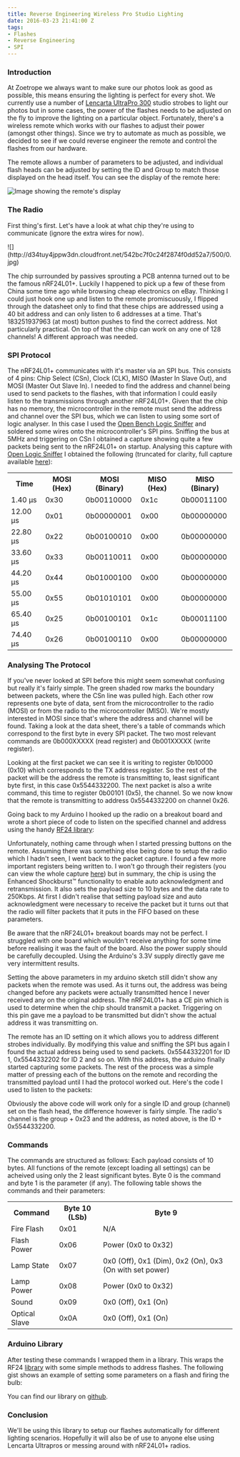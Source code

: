 ```yaml
---
title: Reverse Engineering Wireless Pro Studio Lighting
date: 2016-03-23 21:41:00 Z
tags:
- Flashes
- Reverse Engineering
- SPI
---
```


### Introduction

At Zoetrope we always want to make sure our photos look as good as possible, this means ensuring the lighting is perfect for every shot. We currently use a number of [Lencarta UltraPro 300](http://www.lencarta.com/ultrapro-300-compact-flash-head_99) studio strobes to light our photos but in some cases, the power of the flashes needs to be adjusted on the fly to improve the lighting on a particular object. Fortunately, there's a wireless remote which works with our flashes to adjust their power (amongst other things). Since we try to automate as much as possible, we decided to see if we could reverse engineer the remote and control the flashes from our hardware.

The remote allows a number of parameters to be adjusted, and individual flash heads can be adjusted by setting the ID and Group to match those displayed on the head itself. You can see the display of the remote here:

![Image showing the remote's display](https://i.imgur.com/n7bmlpM.jpg "The display used on the Remote")

### The Radio

First thing's first. Let's have a look at what chip they're using to communicate (ignore the extra wires for now).

<div class="zoetrope">![](http://d34tuy4jppw3dn.cloudfront.net/542bc7f0c24f2874f0dd52a7/500/0.jpg)<script>!function(z,o,e,t,r,o_,p,e_){var a=z.querySelector,f=(p==z.location.protocol?p:o_)+r;if(typeof a=="undefined")return;var l,c,j=z.getElementsByTagName(o)[0];if(!z.getElementById(t)){l=z.createElement(o);l.id=t;l.src=f+"/"+e_+"/js/zoe-widget.js";j.parentNode.insertBefore(l,j);c=z.createElement(e);c.rel="stylesheet";c.href=f+"/"+e_+"/css/zoetrope.jquery.min.css";j.parentNode.insertBefore(c,j)}}(document,"script","link","zoetrope-wjs","//s3-eu-west-1.amazonaws.com/zoetrope-alpha","http:","https:","v3")</script></div>

The chip surrounded by passives sprouting a PCB antenna turned out to be the famous nRF24L01+. Luckily I happened to pick up a few of these from China some time ago while browsing cheap electronics on eBay. Thinking I could just hook one up and listen to the remote promiscuously, I flipped through the datasheet only to find that these chips are addressed using a 40 bit address and can only listen to 6 addresses at a time. That's 183251937963 (at most) button pushes to find the correct address. Not particularly practical. On top of that the chip can work on any one of 128 channels! A different approach was needed.

### SPI Protocol

The nRF24L01+ communicates with it's master via an SPI bus. This consists of 4 pins: Chip Select (CSn), Clock (CLK), MISO (Master In Slave Out), and MOSI (Master Out Slave In). I needed to find the address and channel being used to send packets to the flashes, with that information I could easily listen to the transmissions through another nRF24L01+. Given that the chip has no memory, the microcontroller in the remote must send the address and channel over the SPI bus, which we can listen to using some sort of logic analyser. In this case I used the [Open Bench Logic Sniffer](http://dangerousprototypes.com/docs/Open_Bench_Logic_Sniffer) and soldered some wires onto the microcontroller's SPI pins. Sniffing the bus at 5MHz and triggering on CSn I obtained a capture showing quite a few packets being sent to the nRF24L01+ on startup. Analysing this capture with [Open Logic Sniffer](http://dangerousprototypes.com/open-logic-sniffer/) I obtained the following (truncated for clarity, full capture available [here](https://dl.dropboxusercontent.com/u/8513299/Startup_SPI_Capture.pdf)):

<table class="table table-striped">

<tbody>

<tr>

<th>Time</th>

<th>MOSI (Hex)</th>

<th>MOSI (Binary)</th>

<th>MISO (Hex)</th>

<th>MISO (Binary)</th>

</tr>

<tr>

<td>1.40 μs</td>

<td>0x30</td>

<td>0b00110000</td>

<td>0x1c</td>

<td>0b00011100</td>

</tr>

<tr>

<td>12.00 μs</td>

<td>0x01</td>

<td>0b00000001</td>

<td>0x00</td>

<td>0b00000000</td>

</tr>

<tr>

<td>22.80 μs</td>

<td>0x22</td>

<td>0b00100010</td>

<td>0x00</td>

<td>0b00000000</td>

</tr>

<tr>

<td>33.60 μs</td>

<td>0x33</td>

<td>0b00110011</td>

<td>0x00</td>

<td>0b00000000</td>

</tr>

<tr>

<td>44.20 μs</td>

<td>0x44</td>

<td>0b01000100</td>

<td>0x00</td>

<td>0b00000000</td>

</tr>

<tr>

<td>55.00 μs</td>

<td>0x55</td>

<td>0b01010101</td>

<td>0x00</td>

<td>0b00000000</td>

</tr>

<tr>

<td>65.40 μs</td>

<td>0x25</td>

<td>0b00100101</td>

<td>0x1c</td>

<td>0b00011100</td>

</tr>

<tr>

<td>74.40 μs</td>

<td>0x26</td>

<td>0b00100110</td>

<td>0x00</td>

<td>0b00000000</td>

</tr>

</tbody>

</table>

### Analysing The Protocol

If you've never looked at SPI before this might seem somewhat confusing but really it's fairly simple. The green shaded row marks the boundary between packets, where the CSn line was pulled high. Each other row represents one byte of data, sent from the microcontroller to the radio (MOSI) or from the radio to the microcontroller (MISO). We're mostly interested in MOSI since that's where the address and channel will be found. Taking a look at the data sheet, there's a table of commands which correspond to the first byte in every SPI packet. The two most relevant commands are 0b000XXXXX (read register) and 0b001XXXXX (write register).

Looking at the first packet we can see it is writing to register 0b10000 (0x10) which corresponds to the TX address register. So the rest of the packet will be the address the remote is transmitting to, least significant byte first, in this case 0x5544332200\. The next packet is also a write command, this time to register 0b00101 (0x5), the channel. So we now know that the remote is transmitting to address 0x5544332200 on channel 0x26.

Going back to my Arduino I hooked up the radio on a breakout board and wrote a short piece of code to listen on the specified channel and address using the handy [RF24 library](https://github.com/TMRh20/RF24):

Unfortunately, nothing came through when I started pressing buttons on the remote. Assuming there was something else being done to setup the radio which I hadn't seen, I went back to the packet capture. I found a few more important registers being written to. I won't go through their registers (you can view the whole capture [here](https://dl.dropboxusercontent.com/u/8513299/Startup_SPI_Capture.pdf)) but in summary, the chip is using the Enhanced Shockburst™ functionality to enable auto acknowledgment and retransmission. It also sets the payload size to 10 bytes and the data rate to 250Kbps. At first I didn't realise that setting payload size and auto acknowledgment were necessary to receive the packet but it turns out that the radio will filter packets that it puts in the FIFO based on these parameters.

Be aware that the nRF24L01+ breakout boards may not be perfect. I struggled with one board which wouldn't receive anything for some time before realising it was the fault of the board. Also the power supply should be carefully decoupled. Using the Arduino's 3.3V supply directly gave me very intermittent results.

Setting the above parameters in my arduino sketch still didn't show any packets when the remote was used. As it turns out, the address was being changed before any packets were actually transmitted hence I never received any on the original address. The nRF24L01+ has a CE pin which is used to determine when the chip should transmit a packet. Triggering on this pin gave me a payload to be transmitted but didn't show the actual address it was transmitting on.

The remote has an ID setting on it which allows you to address different strobes individually. By modifying this value and sniffing the SPI bus again I found the actual address being used to send packets. 0x5544332201 for ID 1, 0x5544332202 for ID 2 and so on. With this address, the arduino finally started capturing some packets. The rest of the process was a simple matter of pressing each of the buttons on the remote and recording the transmitted payload until I had the protocol worked out. Here's the code I used to listen to the packets:

Obviously the above code will work only for a single ID and group (channel) set on the flash head, the difference however is fairly simple. The radio's channel is the group + 0x23 and the address, as noted above, is the ID + 0x5544332200.

### Commands

The commands are structured as follows: Each payload consists of 10 bytes. All functions of the remote (except loading all settings) can be acheived using only the 2 least significant bytes. Byte 0 is the command and byte 1 is the parameter (if any). The following table shows the commands and their parameters:

<table class="table table-striped">

<tbody>

<tr>

<th>Command</th>

<th>Byte 10 (LSb)</th>

<th>Byte 9</th>

</tr>

<tr>

<td>Fire Flash</td>

<td>0x01</td>

<td>N/A</td>

</tr>

<tr>

<td>Flash Power</td>

<td>0x06</td>

<td>Power (0x0 to 0x32)</td>

</tr>

<tr>

<td>Lamp State</td>

<td>0x07</td>

<td>0x0 (Off), 0x1 (Dim), 0x2 (On), 0x3 (On with set power)</td>

</tr>

<tr>

<td>Lamp Power</td>

<td>0x08</td>

<td>Power (0x0 to 0x32)</td>

</tr>

<tr>

<td>Sound</td>

<td>0x09</td>

<td>0x0 (Off), 0x1 (On)</td>

</tr>

<tr>

<td>Optical Slave</td>

<td>0x0A</td>

<td>0x0 (Off), 0x1 (On)</td>

</tr>

</tbody>

</table>

### Arduino Library

After testing these commands I wrapped them in a library. This wraps the RF24 [library](https://github.com/TMRh20/RF24) with some simple methods to address flashes. The following gist shows an example of setting some parameters on a flash and firing the bulb:

You can find our library on [github](https://github.com/ZoetropeImaging/Lencarta-Ultrapro-Arduino).

### Conclusion

We'll be using this library to setup our flashes automatically for different lighting scenarios. Hopefully it will also be of use to anyone else using Lencarta Ultrapros or messing around with nRF24L01+ radios.
